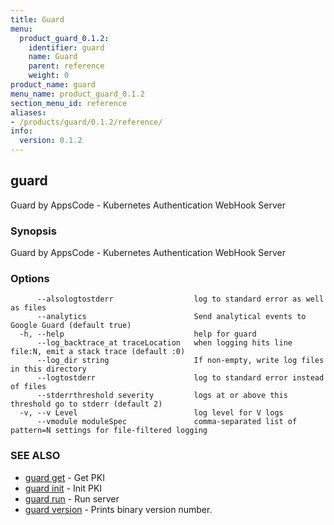 ```yaml
---
title: Guard
menu:
  product_guard_0.1.2:
    identifier: guard
    name: Guard
    parent: reference
    weight: 0
product_name: guard
menu_name: product_guard_0.1.2
section_menu_id: reference
aliases:
- /products/guard/0.1.2/reference/
info:
  version: 0.1.2
---
```


## guard

Guard by AppsCode - Kubernetes Authentication WebHook Server

### Synopsis

Guard by AppsCode - Kubernetes Authentication WebHook Server

### Options

```
      --alsologtostderr                  log to standard error as well as files
      --analytics                        Send analytical events to Google Guard (default true)
  -h, --help                             help for guard
      --log_backtrace_at traceLocation   when logging hits line file:N, emit a stack trace (default :0)
      --log_dir string                   If non-empty, write log files in this directory
      --logtostderr                      log to standard error instead of files
      --stderrthreshold severity         logs at or above this threshold go to stderr (default 2)
  -v, --v Level                          log level for V logs
      --vmodule moduleSpec               comma-separated list of pattern=N settings for file-filtered logging
```

### SEE ALSO

* [guard get](/products/guard/0.1.2/reference/guard_get)	 - Get PKI
* [guard init](/products/guard/0.1.2/reference/guard_init)	 - Init PKI
* [guard run](/products/guard/0.1.2/reference/guard_run)	 - Run server
* [guard version](/products/guard/0.1.2/reference/guard_version)	 - Prints binary version number.

